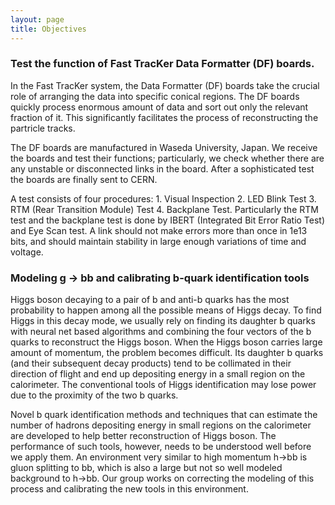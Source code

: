 ```yaml
---
layout: page
title: Objectives
---
```


### Test the function of Fast TracKer Data Formatter (DF) boards.

In the Fast TracKer system, the Data Formatter (DF) boards take the crucial role of arranging the data into specific conical regions. The DF boards quickly process enormous amount of data and sort out only the relevant fraction of it. This significantly facilitates the process of reconstructing the partricle tracks.

The DF boards are manufactured in Waseda University, Japan. We receive the boards and test their functions; particularly, we check whether there are any unstable or disconnected links in the board. After a sophisticated test the boards are finally sent to CERN.

A test consists of four procedures: 1. Visual Inspection 2. LED Blink Test 3. RTM (Rear Transition Module) Test 4. Backplane Test. Particularly the RTM test and the backplane test is done by IBERT (Integrated Bit Error Ratio Test) and Eye Scan test. A link should not make errors more than once in 1e13 bits, and should maintain stability in large enough variations of time and voltage. 

### Modeling g -> bb and calibrating b-quark identification tools

Higgs boson decaying to a pair of b and anti-b quarks has the most probability to happen among all the possible means of Higgs decay. To find Higgs in this decay mode, we usually rely on finding its daughter b quarks with neural net based algorithms and combining the four vectors of the b quarks to reconstruct the Higgs boson. When the Higgs boson carries large amount of momentum, the problem becomes difficult. Its daughter b quarks (and their subsequent decay products) tend to be collimated in their direction of flight and end up depositing energy in a small region on the calorimeter. The conventional tools of Higgs identification may lose power due to the proximity of the two b quarks.
 
Novel b quark identification methods and techniques that can estimate the number of hadrons depositing energy in small regions on the calorimeter are developed to help better reconstruction of Higgs boson. The performance of such tools, however, needs to be understood well before we apply them. An environment very similar to high momentum h->bb is gluon splitting to bb, which is also a large but not so well modeled background to h->bb. Our group works on correcting the modeling of this process and calibrating the new tools in this environment. 




